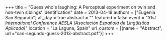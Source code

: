 +++
title = "Guess who's laughing: A Perceptual experiment on twin and non-twin siblings' identification"
date = 2013-04-19
authors = ["Eugenia San Segundo"]
all_day = true
abstract = ""
featured = false
event = "*31st International Conference AESLA (Asociación Española de Lingüística Aplicada)*"
location = "La Laguna, Spain"
url_custom = [{name = "Abstract", url ="san-segundo-guess-2013-abstract.pdf"}]
+++

